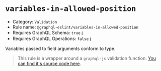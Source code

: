 # `variables-in-allowed-position`

- Category: `Validation`
- Rule name: `@graphql-eslint/variables-in-allowed-position`
- Requires GraphQL Schema: `true` [ℹ️](../../README.md#extended-linting-rules-with-graphql-schema)
- Requires GraphQL Operations: `false` [ℹ️](../../README.md#extended-linting-rules-with-siblings-operations)

Variables passed to field arguments conform to type.

> This rule is a wrapper around a `graphql-js` validation function. [You can find it's source code here](https://github.com/graphql/graphql-js/blob/main/src/validation/rules/VariablesInAllowedPosition.js).